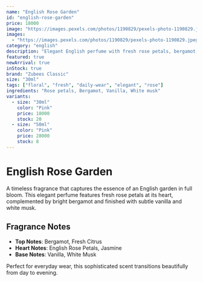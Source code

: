 ```yaml
---
name: "English Rose Garden"
id: "english-rose-garden"
price: 18000
image: "https://images.pexels.com/photos/1190829/pexels-photo-1190829.jpeg?auto=compress&cs=tinysrgb&w=800"
images:
  - "https://images.pexels.com/photos/1190829/pexels-photo-1190829.jpeg?auto=compress&cs=tinysrgb&w=800"
category: "english"
description: "Elegant English perfume with fresh rose petals, bergamot, and subtle vanilla undertones. Perfect for daily wear with a touch of sophistication."
featured: true
newArrival: true
inStock: true
brand: "Zubees Classic"
size: "30ml"
tags: ["floral", "fresh", "daily-wear", "elegant", "rose"]
ingredients: "Rose petals, Bergamot, Vanilla, White musk"
variants:
  - size: "30ml"
    color: "Pink"
    price: 18000
    stock: 20
  - size: "50ml"
    color: "Pink"
    price: 28000
    stock: 8
---
```


# English Rose Garden

A timeless fragrance that captures the essence of an English garden in full bloom. This elegant perfume features fresh rose petals at its heart, complemented by bright bergamot and finished with subtle vanilla and white musk.

## Fragrance Notes
- **Top Notes**: Bergamot, Fresh Citrus
- **Heart Notes**: English Rose Petals, Jasmine
- **Base Notes**: Vanilla, White Musk

Perfect for everyday wear, this sophisticated scent transitions beautifully from day to evening.